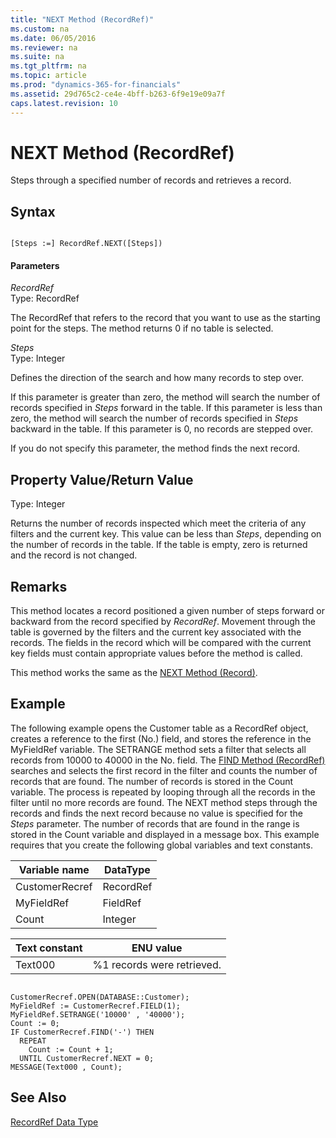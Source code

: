 ```yaml
---
title: "NEXT Method (RecordRef)"
ms.custom: na
ms.date: 06/05/2016
ms.reviewer: na
ms.suite: na
ms.tgt_pltfrm: na
ms.topic: article
ms.prod: "dynamics-365-for-financials"
ms.assetid: 29d765c2-ce4e-4bff-b263-6f9e19e09a7f
caps.latest.revision: 10
---
```

# NEXT Method (RecordRef)
Steps through a specified number of records and retrieves a record.  
  
## Syntax  
  
```  
  
[Steps :=] RecordRef.NEXT([Steps])  
```  
  
#### Parameters  
 *RecordRef*  
 Type: RecordRef  
  
 The RecordRef that refers to the record that you want to use as the starting point for the steps. The method returns 0 if no table is selected.  
  
 *Steps*  
 Type: Integer  
  
 Defines the direction of the search and how many records to step over.  
  
 If this parameter is greater than zero, the method will search the number of records specified in *Steps* forward in the table. If this parameter is less than zero, the method will search the number of records specified in *Steps* backward in the table. If this parameter is 0, no records are stepped over.  
  
 If you do not specify this parameter, the method finds the next record.  
  
## Property Value/Return Value  
 Type: Integer  
  
 Returns the number of records inspected which meet the criteria of any filters and the current key. This value can be less than *Steps*, depending on the number of records in the table. If the table is empty, zero is returned and the record is not changed.  
  
## Remarks  
 This method locates a record positioned a given number of steps forward or backward from the record specified by *RecordRef*. Movement through the table is governed by the filters and the current key associated with the records. The fields in the record which will be compared with the current key fields must contain appropriate values before the method is called.  
  
 This method works the same as the [NEXT Method \(Record\)](devenv-NEXT-Method-Record.md).  
  
## Example  
 The following example opens the Customer table as a RecordRef object, creates a reference to the first \(No.\) field, and stores the reference in the MyFieldRef variable. The SETRANGE method sets a filter that selects all records from 10000 to 40000 in the No. field. The [FIND Method \(RecordRef\)](devenv-FIND-Method-RecordRef.md) searches and selects the first record in the filter and counts the number of records that are found. The number of records is stored in the Count variable. The process is repeated by looping through all the records in the filter until no more records are found. The NEXT method steps through the records and finds the next record because no value is specified for the *Steps* parameter. The number of records that are found in the range is stored in the Count variable and displayed in a message box. This example requires that you create the following global variables and text constants.  
  
|Variable name|DataType|  
|-------------------|--------------|  
|CustomerRecref|RecordRef|  
|MyFieldRef|FieldRef|  
|Count|Integer|  
  
|Text constant|ENU value|  
|-------------------|---------------|  
|Text000|%1 records were retrieved.|  
  
```  
  
CustomerRecref.OPEN(DATABASE::Customer);  
MyFieldRef := CustomerRecref.FIELD(1);  
MyFieldRef.SETRANGE('10000' , '40000');  
Count := 0;  
IF CustomerRecref.FIND('-') THEN  
  REPEAT  
    Count := Count + 1;  
  UNTIL CustomerRecref.NEXT = 0;  
MESSAGE(Text000 , Count);  
```  
  
## See Also  
 [RecordRef Data Type](RecordRef-Data-Type.md)